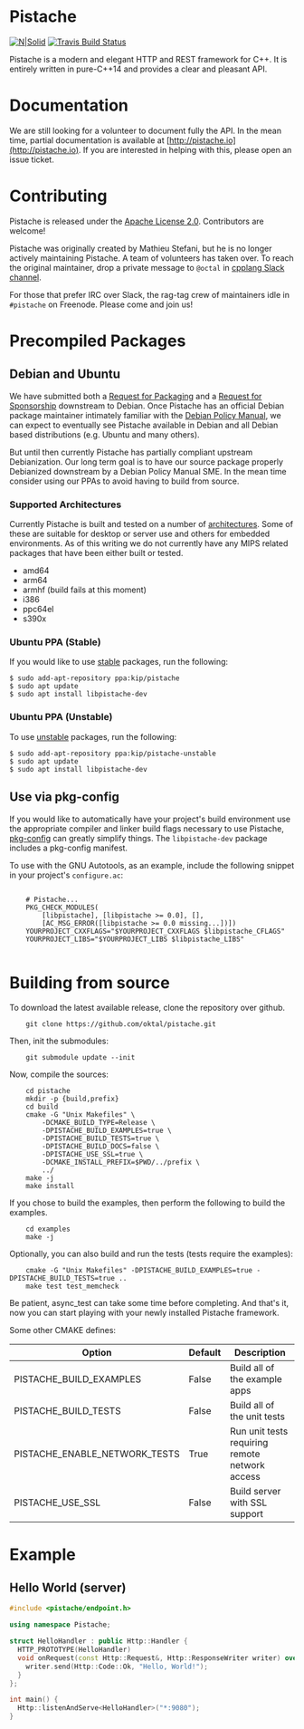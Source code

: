 # Pistache
[![N|Solid](http://pistache.io/assets/images/logo.png)](https://www.github.com/oktal/pistache)
[![Travis Build Status](https://travis-ci.org/oktal/pistache.svg?branch=master)](https://travis-ci.org/oktal/pistache)

Pistache is a modern and elegant HTTP and REST framework for C++. It is entirely written in pure-C++14 and provides a clear and pleasant API. 

# Documentation

We are still looking for a volunteer to document fully the API. In the mean time, partial documentation is available at [http://pistache.io](http://pistache.io). If you are interested in helping with this, please open an issue ticket.

# Contributing

Pistache is released under the [Apache License 2.0](https://www.apache.org/licenses/LICENSE-2.0). Contributors are welcome!

Pistache was originally created by Mathieu Stefani, but he is no longer actively maintaining Pistache. A team of volunteers has taken over. To reach the original maintainer, drop a private message to `@octal` in [cpplang Slack channel](https://cpplang.now.sh/).

For those that prefer IRC over Slack, the rag-tag crew of maintainers idle in `#pistache` on Freenode. Please come and join us!

# Precompiled Packages

## Debian and Ubuntu
We have submitted both a [Request for Packaging](https://bugs.debian.org/cgi-bin/bugreport.cgi?bug=929593) and a [Request for Sponsorship](https://bugs.debian.org/cgi-bin/bugreport.cgi?bug=927839) downstream to Debian. Once Pistache has an official Debian package maintainer intimately familiar with the [Debian Policy Manual](https://www.debian.org/doc/debian-policy/), we can expect to eventually see Pistache available in Debian and all Debian based distributions (e.g. Ubuntu and many others).

But until then currently Pistache has partially compliant upstream Debianization. Our long term goal is to have our source package properly Debianized downstream by a Debian Policy Manual SME. In the mean time consider using our PPAs to avoid having to build from source.

### Supported Architectures
Currently Pistache is built and tested on a number of [architectures](https://wiki.debian.org/SupportedArchitectures). Some of these are suitable for desktop or server use and others for embedded environments. As of this writing we do not currently have any MIPS related packages that have been either built or tested.

- amd64
- arm64
- armhf (build fails at this moment)
- i386
- ppc64el
- s390x

### Ubuntu PPA (Stable)
If you would like to use [stable](https://launchpad.net/%7Ekip/+archive/ubuntu/pistache) packages, run the following:

```console
$ sudo add-apt-repository ppa:kip/pistache
$ sudo apt update
$ sudo apt install libpistache-dev
```

### Ubuntu PPA (Unstable)
To use [unstable](https://launchpad.net/%7Ekip/+archive/ubuntu/pistache-unstable) packages, run the following:

```console
$ sudo add-apt-repository ppa:kip/pistache-unstable
$ sudo apt update
$ sudo apt install libpistache-dev
```

## Use via pkg-config

If you would like to automatically have your project's build environment use the appropriate compiler and linker build flags necessary to use Pistache, [pkg-config](https://www.freedesktop.org/wiki/Software/pkg-config/) can greatly simplify things. The `libpistache-dev` package includes a pkg-config manifest.

To use with the GNU Autotools, as an example, include the following snippet in your project's `configure.ac`:

```

    # Pistache...
    PKG_CHECK_MODULES(
        [libpistache], [libpistache >= 0.0], [],
        [AC_MSG_ERROR([libpistache >= 0.0 missing...])])
    YOURPROJECT_CXXFLAGS="$YOURPROJECT_CXXFLAGS $libpistache_CFLAGS"
    YOURPROJECT_LIBS="$YOURPROJECT_LIBS $libpistache_LIBS"
    
```

# Building from source

To download the latest available release, clone the repository over github.

```console
    git clone https://github.com/oktal/pistache.git
```

Then, init the submodules:

```console
    git submodule update --init
```

Now, compile the sources:

```console
    cd pistache
    mkdir -p {build,prefix}
    cd build
    cmake -G "Unix Makefiles" \
        -DCMAKE_BUILD_TYPE=Release \
        -DPISTACHE_BUILD_EXAMPLES=true \
        -DPISTACHE_BUILD_TESTS=true \
        -DPISTACHE_BUILD_DOCS=false \
        -DPISTACHE_USE_SSL=true \
        -DCMAKE_INSTALL_PREFIX=$PWD/../prefix \
        ../
    make -j
    make install
```

If you chose to build the examples, then perform the following to build the examples.
```console
    cd examples
    make -j
```

Optionally, you can also build and run the tests (tests require the examples):

```console
    cmake -G "Unix Makefiles" -DPISTACHE_BUILD_EXAMPLES=true -DPISTACHE_BUILD_TESTS=true ..
    make test test_memcheck
```

Be patient, async_test can take some time before completing. And that's it, now you can start playing with your newly installed Pistache framework.

Some other CMAKE defines:

| Option                        | Default     | Description                                    |
|-------------------------------|-------------|------------------------------------------------|
| PISTACHE_BUILD_EXAMPLES       | False       | Build all of the example apps                  |
| PISTACHE_BUILD_TESTS          | False       | Build all of the unit tests                    |
| PISTACHE_ENABLE_NETWORK_TESTS | True        | Run unit tests requiring remote network access |
| PISTACHE_USE_SSL              | False       | Build server with SSL support                  |

# Example

## Hello World (server)

```cpp
#include <pistache/endpoint.h>

using namespace Pistache;

struct HelloHandler : public Http::Handler {
  HTTP_PROTOTYPE(HelloHandler)
  void onRequest(const Http::Request&, Http::ResponseWriter writer) override{
    writer.send(Http::Code::Ok, "Hello, World!");
  }
};

int main() {
  Http::listenAndServe<HelloHandler>("*:9080");
}
```
